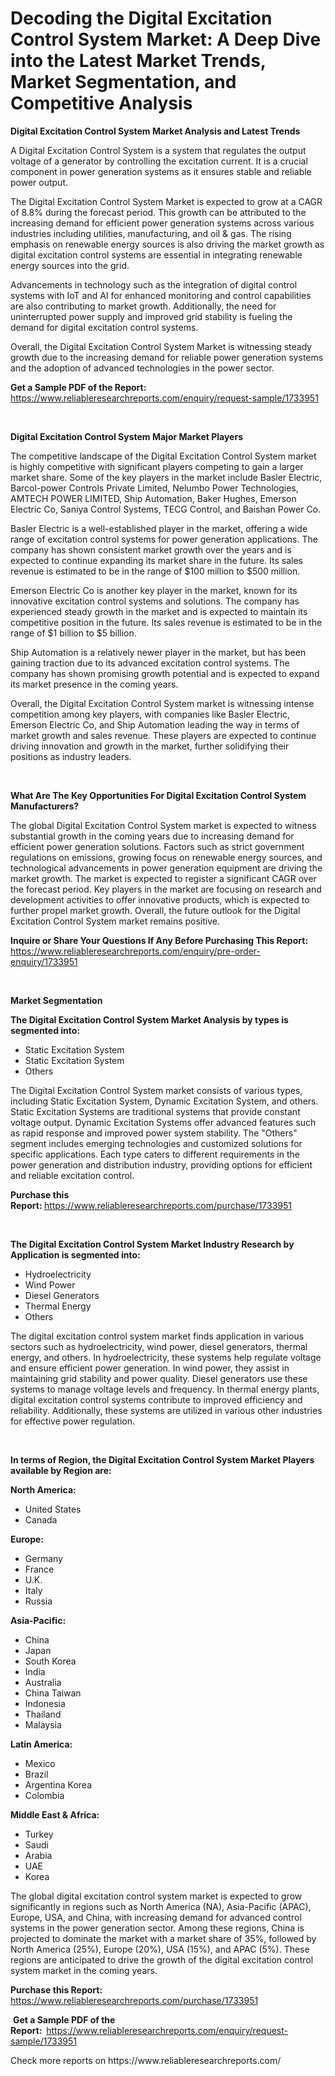 <p><h1>Decoding the Digital Excitation Control System Market: A Deep Dive into the Latest Market Trends, Market Segmentation, and Competitive Analysis</h1></p><p><strong>Digital Excitation Control System Market Analysis and Latest Trends</strong></p>
<p><p>A Digital Excitation Control System is a system that regulates the output voltage of a generator by controlling the excitation current. It is a crucial component in power generation systems as it ensures stable and reliable power output.</p><p>The Digital Excitation Control System Market is expected to grow at a CAGR of 8.8% during the forecast period. This growth can be attributed to the increasing demand for efficient power generation systems across various industries including utilities, manufacturing, and oil & gas. The rising emphasis on renewable energy sources is also driving the market growth as digital excitation control systems are essential in integrating renewable energy sources into the grid.</p><p>Advancements in technology such as the integration of digital control systems with IoT and AI for enhanced monitoring and control capabilities are also contributing to market growth. Additionally, the need for uninterrupted power supply and improved grid stability is fueling the demand for digital excitation control systems.</p><p>Overall, the Digital Excitation Control System Market is witnessing steady growth due to the increasing demand for reliable power generation systems and the adoption of advanced technologies in the power sector.</p></p>
<p><strong>Get a Sample PDF of the Report:&nbsp;</strong> <a href="https://www.reliableresearchreports.com/enquiry/request-sample/1733951">https://www.reliableresearchreports.com/enquiry/request-sample/1733951</a></p>
<p>&nbsp;</p>
<p><strong>Digital Excitation Control System Major Market Players</strong></p>
<p><p>The competitive landscape of the Digital Excitation Control System market is highly competitive with significant players competing to gain a larger market share. Some of the key players in the market include Basler Electric, Barcol-power Controls Private Limited, Nelumbo Power Technologies, AMTECH POWER LIMITED, Ship Automation, Baker Hughes, Emerson Electric Co, Saniya Control Systems, TECG Control, and Baishan Power Co.</p><p>Basler Electric is a well-established player in the market, offering a wide range of excitation control systems for power generation applications. The company has shown consistent market growth over the years and is expected to continue expanding its market share in the future. Its sales revenue is estimated to be in the range of $100 million to $500 million.</p><p>Emerson Electric Co is another key player in the market, known for its innovative excitation control systems and solutions. The company has experienced steady growth in the market and is expected to maintain its competitive position in the future. Its sales revenue is estimated to be in the range of $1 billion to $5 billion.</p><p>Ship Automation is a relatively newer player in the market, but has been gaining traction due to its advanced excitation control systems. The company has shown promising growth potential and is expected to expand its market presence in the coming years.</p><p>Overall, the Digital Excitation Control System market is witnessing intense competition among key players, with companies like Basler Electric, Emerson Electric Co, and Ship Automation leading the way in terms of market growth and sales revenue. These players are expected to continue driving innovation and growth in the market, further solidifying their positions as industry leaders.</p></p>
<p>&nbsp;</p>
<p><strong>What Are The Key Opportunities For Digital Excitation Control System Manufacturers?</strong></p>
<p><p>The global Digital Excitation Control System market is expected to witness substantial growth in the coming years due to increasing demand for efficient power generation solutions. Factors such as strict government regulations on emissions, growing focus on renewable energy sources, and technological advancements in power generation equipment are driving the market growth. The market is expected to register a significant CAGR over the forecast period. Key players in the market are focusing on research and development activities to offer innovative products, which is expected to further propel market growth. Overall, the future outlook for the Digital Excitation Control System market remains positive.</p></p>
<p><strong>Inquire or Share Your Questions If Any Before Purchasing This Report:</strong> <a href="https://www.reliableresearchreports.com/enquiry/pre-order-enquiry/1733951">https://www.reliableresearchreports.com/enquiry/pre-order-enquiry/1733951</a></p>
<p>&nbsp;</p>
<p><strong>Market Segmentation</strong></p>
<p><strong>The Digital Excitation Control System Market Analysis by types is segmented into:</strong></p>
<p><ul><li>Static Excitation System</li><li>Static Excitation System</li><li>Others</li></ul></p>
<p><p>The Digital Excitation Control System market consists of various types, including Static Excitation System, Dynamic Excitation System, and others. Static Excitation Systems are traditional systems that provide constant voltage output. Dynamic Excitation Systems offer advanced features such as rapid response and improved power system stability. The "Others" segment includes emerging technologies and customized solutions for specific applications. Each type caters to different requirements in the power generation and distribution industry, providing options for efficient and reliable excitation control.</p></p>
<p><strong>Purchase this Report:&nbsp;</strong><a href="https://www.reliableresearchreports.com/purchase/1733951">https://www.reliableresearchreports.com/purchase/1733951</a></p>
<p>&nbsp;</p>
<p><strong>The Digital Excitation Control System Market Industry Research by Application is segmented into:</strong></p>
<p><ul><li>Hydroelectricity</li><li>Wind Power</li><li>Diesel Generators</li><li>Thermal Energy</li><li>Others</li></ul></p>
<p><p>The digital excitation control system market finds application in various sectors such as hydroelectricity, wind power, diesel generators, thermal energy, and others. In hydroelectricity, these systems help regulate voltage and ensure efficient power generation. In wind power, they assist in maintaining grid stability and power quality. Diesel generators use these systems to manage voltage levels and frequency. In thermal energy plants, digital excitation control systems contribute to improved efficiency and reliability. Additionally, these systems are utilized in various other industries for effective power regulation.</p></p>
<p>&nbsp;</p>
<p><strong>In terms of Region, the Digital Excitation Control System Market Players available by Region are:</strong></p>
<p>
    <p> <strong> North America: </strong>
        <ul>
            <li>United States</li>
            <li>Canada</li>
        </ul>
        </p> 
    <p> <strong> Europe: </strong>
        <ul>
            <li>Germany</li>
            <li>France</li>
            <li>U.K.</li>
            <li>Italy</li>
            <li>Russia</li>
        </ul>
        </p> 
    <p> <strong> Asia-Pacific: </strong>
        <ul>
            <li>China</li>
            <li>Japan</li>
            <li>South Korea</li>
            <li>India</li>
            <li>Australia</li>
            <li>China Taiwan</li>
            <li>Indonesia</li>
            <li>Thailand</li>
            <li>Malaysia</li>
        </ul>
        </p> 
    <p> <strong> Latin America: </strong>
        <ul>
            <li>Mexico</li>
            <li>Brazil</li>
            <li>Argentina Korea</li>
            <li>Colombia</li>
        </ul>
        </p> 
    <p> <strong> Middle East & Africa: </strong>
        <ul>
            <li>Turkey</li>
            <li>Saudi</li>
            <li>Arabia</li>
            <li>UAE</li>
            <li>Korea</li>
        </ul>
    </p>
    </p>
<p><p>The global digital excitation control system market is expected to grow significantly in regions such as North America (NA), Asia-Pacific (APAC), Europe, USA, and China, with increasing demand for advanced control systems in the power generation sector. Among these regions, China is projected to dominate the market with a market share of 35%, followed by North America (25%), Europe (20%), USA (15%), and APAC (5%). These regions are anticipated to drive the growth of the digital excitation control system market in the coming years.</p></p>
<p><strong>Purchase this Report: </strong><a href="https://www.reliableresearchreports.com/purchase/1733951">https://www.reliableresearchreports.com/purchase/1733951</a></p>
<p>&nbsp;<strong>Get a Sample PDF of the Report:&nbsp;&nbsp;</strong><a href="https://www.reliableresearchreports.com/enquiry/request-sample/1733951">https://www.reliableresearchreports.com/enquiry/request-sample/1733951</a></p>
<p><strong></strong></p>
<p>Check more reports on https://www.reliableresearchreports.com/</p>